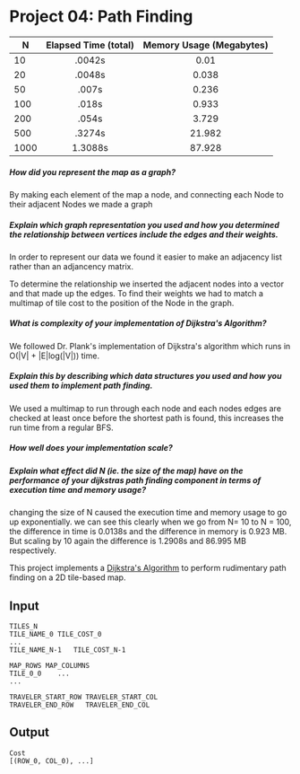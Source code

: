 Project 04: Path Finding
========================

N | Elapsed Time (total) | Memory Usage (Megabytes)
--- | :---: | :---:
10 | .0042s | 0.01 
20 | .0048s | 0.038
50 | .007s | 0.236
100 | .018s | 0.933
200 | .054s | 3.729
500 | .3274s | 21.982
1000 | 1.3088s | 87.928

##### How did you represent the map as a graph?

By making each element of the map a node, and connecting each Node to their adjacent Nodes we made a graph

##### Explain which graph representation you used and how you determined the relationship between vertices include the edges and their weights.

In order to represent our data we found it easier to make an adjacency list rather than an adjancency matrix.

To determine the relationship we inserted the adjacent nodes into a vector and that made up the edges. To find their weights we had to match a multimap of tile cost to the position of the Node in the graph.

##### What is complexity of your implementation of Dijkstra's Algorithm?

We followed Dr. Plank's implementation of Dijkstra's algorithm which runs in O(|V| + |E|log(|V|)) time.

##### Explain this by describing which data structures you used and how you used them to implement path finding.

We used a multimap to run through each node and each nodes edges are checked at least once before the shortest path is found, this increases the run time from a regular BFS.

##### How well does your implementation scale?

##### Explain what effect did N (ie. the size of the map) have on the performance of your dijkstras path finding component in terms of execution time and memory usage?

changing the size of N caused the execution time and memory usage to go up exponentially. we can see this clearly when we go from N= 10 to N = 100, the difference in time is 0.0138s and the difference in memory is 0.923 MB. But scaling by 10 again the difference is 1.2908s and 86.995 MB respectively.

This project implements a [Dijkstra's Algorithm] to perform rudimentary path
finding on a 2D tile-based map.

[Dijkstra's Algorithm]: https://en.wikipedia.org/wiki/Dijkstra%27s_algorithm


Input
-----

    TILES_N
    TILE_NAME_0	TILE_COST_0
    ...
    TILE_NAME_N-1	TILE_COST_N-1

    MAP_ROWS MAP_COLUMNS
    TILE_0_0    ...
    ...

    TRAVELER_START_ROW TRAVELER_START_COL
    TRAVELER_END_ROW   TRAVELER_END_COL

Output
------

    Cost
    [(ROW_0, COL_0), ...]

